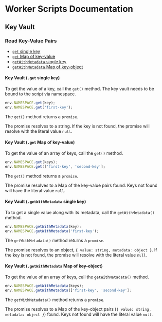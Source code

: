 # Worker Scripts Documentation

## Key Vault

### Read Key-Value Pairs

* [`get` single key](#key-vault-get-single-key)
* [`get` Map of key-value](#key-vault-get-map-of-key-value)
* [`getWithMetadata` single key](#key-vault-getwithmetadata-single-key)
* [`getWithMetadata` Map of key-object](#key-vault-getwithmetadata-map-of-key-object)

#### Key Vault (`.get` single key)

To get the value of a key, call the `get()` method. The key vault needs to be bound to the script via namespace.

```javascript
env.NAMESPACE.get(key);
env.NAMESPACE.get('first-key');
```

The `get()` method returns a `promise`.

The promise resolves to a string. If the key is not found, the promise will resolve with the literal value `null`.

#### Key Vault (`.get` Map of key-value)

To get the value of an array of keys, call the `get()` method.

```javascript
env.NAMESPACE.get(keys);
env.NAMESPACE.get(['first-key', 'second-key'];
```

The `get()` method returns a `promise`.

The promise resolves to a Map of the key-value pairs found. Keys not found will have the literal value `null`.

#### Key Vault (`.getWithMetadata` single key)

To to get a single value along with its metadata, call the `getWithMetadata()` method.

```javascript
env.NAMESPACE.getWithMetadata(key);
env.NAMESPACE.getWithMetadata('first-key');
```

The `getWithMetadata()` method returns a `promise`.

The promise resolves to an object, `{ value: string, metadata: object }`. If the key is not found, the promise will resolve with the literal value `null`.

#### Key Vault (`.getWithMetadata` Map of key-object)

To get the value of an array of keys, call the `getWithMetadata()` method.

```javascript
env.NAMESPACE.getWithMetadata(keys);
env.NAMESPACE.getWithMetadata(['first-key', 'second-key'];
```

The `getWithMetadata()` method returns a `promise`.

The promise resolves to a Map of the key-object pairs (`{ value: string, metadata: object }`) found. Keys not found will have the literal value `null`.
